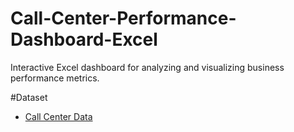 # Call-Center-Performance-Dashboard-Excel
Interactive Excel dashboard for analyzing and visualizing business performance metrics.

#Dataset
- <a href = "https://github.com/sathwik-cherukuri/Call-Center-Performance-Dashboard-Excel/blob/main/excel-portfolio-project.xlsx">Call Center Data</a>
